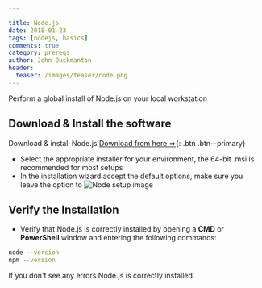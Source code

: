 ```yaml
---

title: Node.js
date: 2018-01-23
tags: [nodejs, basics]
comments: true
category: prereqs
author: John Duckmanton
header:
  teaser: /images/teaser/code.png
---
```

Perform a global install of Node.js on your local workstation

## Download & Install the software

Download & install Node.js [Download from here ⇒](https://nodejs.org/en/download/){: .btn .btn--primary}
* Select the appropriate installer for your environment, the 64-bit .msi is recommended for most setups
* In the installation wizard accept the default options, make sure you leave the option to 
  ![Node setup image](images/node-js-installer.png)

## Verify the Installation

* Verify that Node.js is correctly installed by opening a **CMD** or **PowerShell** window and entering the following commands:

```bash
node --version
npm --version
```

If you don't see any errors Node.js is correctly installed.